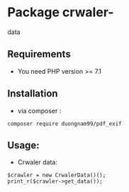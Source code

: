 # Package crwaler-
data
## Requirements
- You need PHP version >= 7.1

## Installation
- via composer : 
```
composer require duongnam99/pdf_exif
```

## Usage:
- Crwaler data:
```
$crawler = new CrwalerData()();
print_r($crawler->get_data());
```